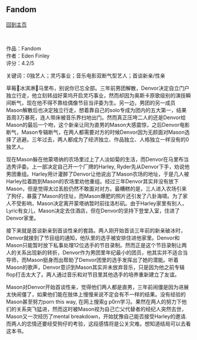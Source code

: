 ## Fandom
[回到主页](https://boheme130.github.io/Fiction.git.io/)


<br>

作品：Fandom<br>
作者：Eden Finley<br>
评分：4.2/5<br>

关键词：0独艺人；灵巧事业；音乐电影双断气型艺人；首谈新亲/性亲

草莓🍓冰淇淋🍨马里布，别说你已忘全部。三年前男团解散，Denvor决定自立门户独立行走，他立刻转战好莱坞开启灵巧事业，然而却因为奥斯卡原歌级别的演技瞬间断气，现在他不得不靠给偶像节目当评委为生。另一边，男团的另一成员Mason解散后也决定独立行走，想着靠自己的solo专成为团内的五大第一，结果首周3万暴死，连人带床被音乐界扫地出门。然而真正压垮二人的还是Denvor给Mason的最后一个吻，这个新亲让同为直男的Mason大感震惊，之后Denvor电影断气，Mason专辑断气，在两人都需要对方的时候Denvor因为无颜面对Mason选择了逃避。三年过去，两人都成为了经济独立、作品独立、人格独立一样没有的0独艺人。

现在Mason躲在他蒙塔纳的农场里过上了人淡如菊的生活，而Denvor在马里布当选秀评委。上一部决定自己开一个厂牌的Harley, Ryder先从Denvor下手，劝说他男团重组。Harley用计灌醉了Denvor让他说出了Mason农场的地址，于是几人被Harley拉着跑到Mason的农场里劝他重组。经过三年Denvor其实并没有放下Mason，但是觉得太过丢脸仍然不敢面对对方。最糟糕的是，三人进入农场引来了狗仔，暴露了Mason的住址，而Mason爆肥的照片还引发了八卦海啸。为了家人不受影响，Mason决定离开蒙塔纳暂时前往洛杉矶。由于Harley家里有别人，Lyric有女儿，Mason决定去住酒店，但在Denvor的坚持下登堂入室，住进了Denvor家里。

接下来就是首谈新亲到首谈性亲的套路。两人刚开始首谈三年前的新亲破冰时，Denvor就接到了节目组的通知，他队里的选手被安排住进他家里。Denvor和Mason只能暂时放下私事处理12位选手的节目录制。然而正是这个节目录制让两人的关系出现新的转折，Denvor作为男团里年纪最小的团员，他其实并不适合当导师，而Mason挺身而出帮助了Denvor团里的选手发挥出了她的潜能。听着Mason的歌声，Denvor意识到Mason其实并未放弃音乐，只是因为他之前专辑flop打击太大了。两人通过音乐和对节目里其他选手的培养重新建立了友谊。

Mason对Denvor开始首谈性亲，觉得他们两人都是直男，三年前闹僵是因为进展太快闹僵了，如果他们能在肢体上慢慢来说不定会有不一样的结果。没有经验的Mason甚至努力porn this way, 在网上搜索g p0rn学习。果然在两人的努力下他们的关系突飞猛进，然而这时被Mason视为自己亡父代替者的经纪人突然去世，Mason又一次经历了mental breakdown，开始犹豫自己能否接受Harley的邀请. 而两人的恋情还要经受狗仔的考验，这段感情将是公关灾难。想知道结局可以去看这本书。